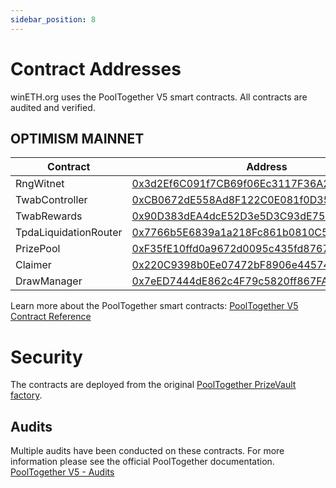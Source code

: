 ```yaml
---
sidebar_position: 8
---
```



# Contract Addresses

winETH.org uses the PoolTogether V5 smart contracts. All contracts are audited and verified. 


## OPTIMISM MAINNET
Contract | Address
--- | ---
RngWitnet | [0x3d2Ef6C091f7CB69f06Ec3117F36A28BC596aa7B](https://optimistic.etherscan.io/address/0x3d2Ef6C091f7CB69f06Ec3117F36A28BC596aa7B)
TwabController | [0xCB0672dE558Ad8F122C0E081f0D35480aB3be167](https://optimistic.etherscan.io/address/0xCB0672dE558Ad8F122C0E081f0D35480aB3be167)
TwabRewards | [0x90D383dEA4dcE52D3e5D3C93dE75eF36da3Ea9Ea](https://optimistic.etherscan.io/address/0x90D383dEA4dcE52D3e5D3C93dE75eF36da3Ea9Ea)
TpdaLiquidationRouter | [0x7766b5E6839a1a218Fc861b0810C504490876136](https://optimistic.etherscan.io/address/0x7766b5E6839a1a218Fc861b0810C504490876136)
PrizePool | [0xF35fE10ffd0a9672d0095c435fd8767A7fe29B55](https://optimistic.etherscan.io/address/0xF35fE10ffd0a9672d0095c435fd8767A7fe29B55)
Claimer | [0x220C9398b0Ee07472bF8906e44574Cb9FE3B8D90](https://optimistic.etherscan.io/address/0x220C9398b0Ee07472bF8906e44574Cb9FE3B8D90)
DrawManager | [0x7eED7444dE862c4F79c5820ff867FA3A82641857](https://optimistic.etherscan.io/address/0x7eED7444dE862c4F79c5820ff867FA3A82641857)

Learn more about the PoolTogether smart contracts: [PoolTogether V5 Contract Reference](https://dev.pooltogether.com/protocol/reference/)

# Security

The contracts are deployed from the original [PoolTogether PrizeVault factory](https://optimistic.etherscan.io/address/0xec9f59bd06465b105e719c0b0483a4ed6a656775).  

## Audits

Multiple audits have been conducted on these contracts. For more information please see the official PoolTogether documentation.  [PoolTogether V5 - Audits](https://docs.pooltogether.com/security/audits)
